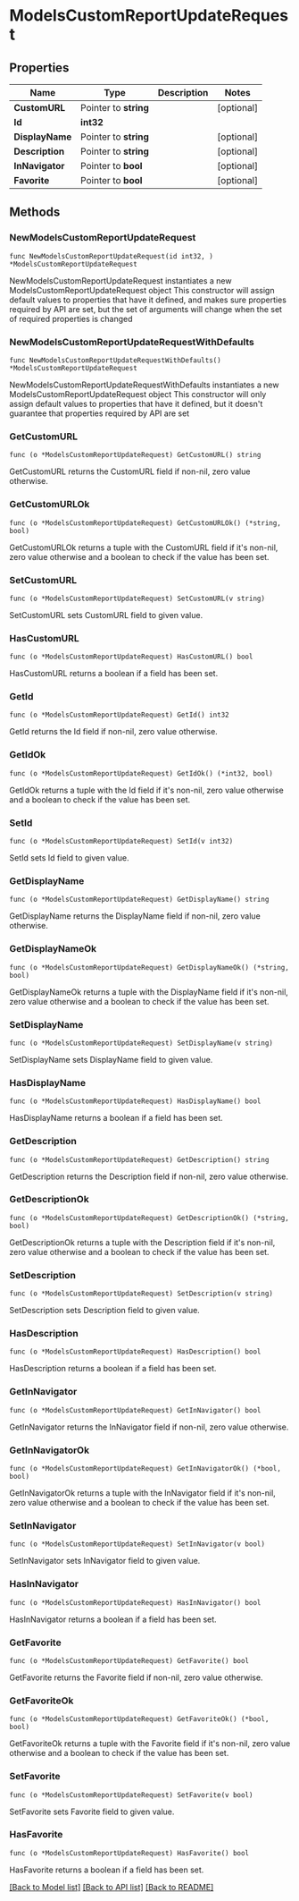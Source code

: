 # ModelsCustomReportUpdateRequest

## Properties

Name | Type | Description | Notes
------------ | ------------- | ------------- | -------------
**CustomURL** | Pointer to **string** |  | [optional] 
**Id** | **int32** |  | 
**DisplayName** | Pointer to **string** |  | [optional] 
**Description** | Pointer to **string** |  | [optional] 
**InNavigator** | Pointer to **bool** |  | [optional] 
**Favorite** | Pointer to **bool** |  | [optional] 

## Methods

### NewModelsCustomReportUpdateRequest

`func NewModelsCustomReportUpdateRequest(id int32, ) *ModelsCustomReportUpdateRequest`

NewModelsCustomReportUpdateRequest instantiates a new ModelsCustomReportUpdateRequest object
This constructor will assign default values to properties that have it defined,
and makes sure properties required by API are set, but the set of arguments
will change when the set of required properties is changed

### NewModelsCustomReportUpdateRequestWithDefaults

`func NewModelsCustomReportUpdateRequestWithDefaults() *ModelsCustomReportUpdateRequest`

NewModelsCustomReportUpdateRequestWithDefaults instantiates a new ModelsCustomReportUpdateRequest object
This constructor will only assign default values to properties that have it defined,
but it doesn't guarantee that properties required by API are set

### GetCustomURL

`func (o *ModelsCustomReportUpdateRequest) GetCustomURL() string`

GetCustomURL returns the CustomURL field if non-nil, zero value otherwise.

### GetCustomURLOk

`func (o *ModelsCustomReportUpdateRequest) GetCustomURLOk() (*string, bool)`

GetCustomURLOk returns a tuple with the CustomURL field if it's non-nil, zero value otherwise
and a boolean to check if the value has been set.

### SetCustomURL

`func (o *ModelsCustomReportUpdateRequest) SetCustomURL(v string)`

SetCustomURL sets CustomURL field to given value.

### HasCustomURL

`func (o *ModelsCustomReportUpdateRequest) HasCustomURL() bool`

HasCustomURL returns a boolean if a field has been set.

### GetId

`func (o *ModelsCustomReportUpdateRequest) GetId() int32`

GetId returns the Id field if non-nil, zero value otherwise.

### GetIdOk

`func (o *ModelsCustomReportUpdateRequest) GetIdOk() (*int32, bool)`

GetIdOk returns a tuple with the Id field if it's non-nil, zero value otherwise
and a boolean to check if the value has been set.

### SetId

`func (o *ModelsCustomReportUpdateRequest) SetId(v int32)`

SetId sets Id field to given value.


### GetDisplayName

`func (o *ModelsCustomReportUpdateRequest) GetDisplayName() string`

GetDisplayName returns the DisplayName field if non-nil, zero value otherwise.

### GetDisplayNameOk

`func (o *ModelsCustomReportUpdateRequest) GetDisplayNameOk() (*string, bool)`

GetDisplayNameOk returns a tuple with the DisplayName field if it's non-nil, zero value otherwise
and a boolean to check if the value has been set.

### SetDisplayName

`func (o *ModelsCustomReportUpdateRequest) SetDisplayName(v string)`

SetDisplayName sets DisplayName field to given value.

### HasDisplayName

`func (o *ModelsCustomReportUpdateRequest) HasDisplayName() bool`

HasDisplayName returns a boolean if a field has been set.

### GetDescription

`func (o *ModelsCustomReportUpdateRequest) GetDescription() string`

GetDescription returns the Description field if non-nil, zero value otherwise.

### GetDescriptionOk

`func (o *ModelsCustomReportUpdateRequest) GetDescriptionOk() (*string, bool)`

GetDescriptionOk returns a tuple with the Description field if it's non-nil, zero value otherwise
and a boolean to check if the value has been set.

### SetDescription

`func (o *ModelsCustomReportUpdateRequest) SetDescription(v string)`

SetDescription sets Description field to given value.

### HasDescription

`func (o *ModelsCustomReportUpdateRequest) HasDescription() bool`

HasDescription returns a boolean if a field has been set.

### GetInNavigator

`func (o *ModelsCustomReportUpdateRequest) GetInNavigator() bool`

GetInNavigator returns the InNavigator field if non-nil, zero value otherwise.

### GetInNavigatorOk

`func (o *ModelsCustomReportUpdateRequest) GetInNavigatorOk() (*bool, bool)`

GetInNavigatorOk returns a tuple with the InNavigator field if it's non-nil, zero value otherwise
and a boolean to check if the value has been set.

### SetInNavigator

`func (o *ModelsCustomReportUpdateRequest) SetInNavigator(v bool)`

SetInNavigator sets InNavigator field to given value.

### HasInNavigator

`func (o *ModelsCustomReportUpdateRequest) HasInNavigator() bool`

HasInNavigator returns a boolean if a field has been set.

### GetFavorite

`func (o *ModelsCustomReportUpdateRequest) GetFavorite() bool`

GetFavorite returns the Favorite field if non-nil, zero value otherwise.

### GetFavoriteOk

`func (o *ModelsCustomReportUpdateRequest) GetFavoriteOk() (*bool, bool)`

GetFavoriteOk returns a tuple with the Favorite field if it's non-nil, zero value otherwise
and a boolean to check if the value has been set.

### SetFavorite

`func (o *ModelsCustomReportUpdateRequest) SetFavorite(v bool)`

SetFavorite sets Favorite field to given value.

### HasFavorite

`func (o *ModelsCustomReportUpdateRequest) HasFavorite() bool`

HasFavorite returns a boolean if a field has been set.


[[Back to Model list]](../README.md#documentation-for-models) [[Back to API list]](../README.md#documentation-for-api-endpoints) [[Back to README]](../README.md)


